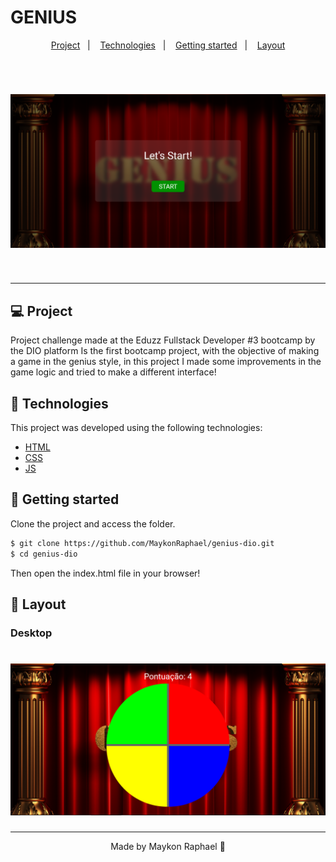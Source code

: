 # GENIUS

<p align="center">
  <a href="#Project">Project</a>&nbsp;&nbsp;&nbsp;|&nbsp;&nbsp;&nbsp;
  <a href="#-Technologies">Technologies</a>&nbsp;&nbsp;&nbsp;|&nbsp;&nbsp;&nbsp;
  <a href="#-Getting started">Getting started</a>&nbsp;&nbsp;&nbsp;|&nbsp;&nbsp;&nbsp;
  <a href="#-Layout">Layout</a>
</p>

<br>

<h1 align="center">
    <img alt="Genius" title="Genius" src=".github/page.png" />
</h1>

<br>

---

## 💻 Project

Project challenge made at the Eduzz Fullstack Developer #3 bootcamp by the DIO platform
Is the first bootcamp project, with the objective of making a game in the genius style, in this project I made some improvements in the game logic and tried to make a different interface!


## 🧪 Technologies

This project was developed using the following technologies:
 
- [HTML](https://devdocs.io/html/)
- [CSS](https://devdocs.io/css/)
- [JS](https://devdocs.io/javascript/)

## 🚀 Getting started

Clone the project and access the folder.

```bash
$ git clone https://github.com/MaykonRaphael/genius-dio.git
$ cd genius-dio
```
Then open the index.html file in your browser!

## 🔖 Layout
### Desktop
<h1 align="center">
    <img alt="Genius" title="Genius" src=".github/game.png" />
</h1>

---
<p align="center">
  Made by Maykon Raphael 👋
</p>